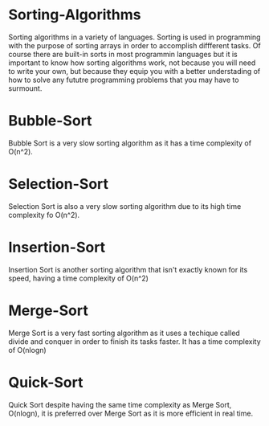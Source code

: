 # Sorting-Algorithms
Sorting algorithms in a variety of languages.
Sorting is used in programming with the purpose of sorting arrays in order to accomplish diffferent tasks. Of course there are built-in sorts in most programmin languages but it is important to know how sorting algorithms work, not because you will need to write your own, but because they equip you with a better understading of how to solve any fututre programming problems that you may have to surmount.

# Bubble-Sort
Bubble Sort is a very slow sorting algorithm as it has a time complexity of O(n^2).

# Selection-Sort
Selection Sort is also a very slow sorting algorithm due to its high time complexity fo O(n^2).

# Insertion-Sort
Insertion Sort is another sorting algorithm that isn't exactly known for its speed, having a time complexity of O(n^2)

# Merge-Sort
Merge Sort is a very fast sorting algorithm as it uses a techique called divide and conquer in order to finish its tasks faster. It has a time complexity of O(nlogn)

# Quick-Sort
Quick Sort despite having the same time complexity as Merge Sort, O(nlogn), it is preferred over Merge Sort as it is more efficient in real time.
